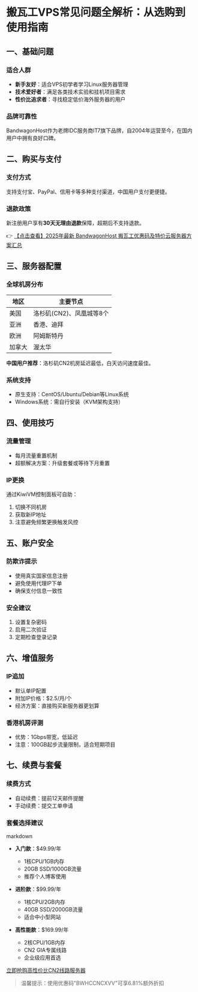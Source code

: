 # 搬瓦工VPS常见问题全解析：从选购到使用指南

## 一、基础问题

### 适合人群
- **新手友好**：适合VPS初学者学习Linux服务器管理
- **技术爱好者**：满足各类技术实验和挂机项目需求
- **性价比追求者**：寻找稳定低价海外服务器的用户

### 品牌可靠性
BandwagonHost作为老牌IDC服务商IT7旗下品牌，自2004年运营至今，在国内用户中拥有良好口碑。

## 二、购买与支付

### 支付方式
支持支付宝、PayPal、信用卡等多种支付渠道，中国用户支付更便捷。

### 退款政策
新注册用户享有**30天无理由退款**保障，超期后不支持退款。

👉 [【点击查看】2025年最新 BandwagonHost 搬瓦工优惠码及特价云服务器方案汇总](https://bit.ly/banwagon)

## 三、服务器配置

### 全球机房分布
| 地区       | 主要节点                 |
|------------|--------------------------|
| 美国       | 洛杉矶(CN2)、凤凰城等8个 |
| 亚洲       | 香港、迪拜               |
| 欧洲       | 阿姆斯特丹               |
| 加拿大     | 渥太华                   |

**中国用户推荐**：洛杉矶CN2机房延迟最低，白天访问速度最佳。

### 系统支持
- 原生支持：CentOS/Ubuntu/Debian等Linux系统
- Windows系统：需自行安装（KVM架构支持）

## 四、使用技巧

### 流量管理
- 每月流量重置机制
- 超额解决方案：升级套餐或等待下月重置

### IP更换
通过KiwiVM控制面板可自助：
1. 切换不同机房
2. 获取新IP地址
3. 注意避免频繁更换触发风控

## 五、账户安全

### 防欺诈提示
- 使用真实国家信息注册
- 避免使用代理IP下单
- 确保支付信息一致性

### 安全建议
1. 设置复杂密码
2. 启用二次验证
3. 定期检查登录记录

## 六、增值服务

### IP追加
- 默认单IP配置
- 附加IP价格：$2.5/月/个
- 经济方案：直接购买新服务器更划算

### 香港机房评测
- 优势：1Gbps带宽，低延迟
- 注意：100GB起步流量限制，适合短期项目

## 七、续费与套餐

### 续费方式
- 自动续费：提前12天邮件提醒
- 手动续费：提交工单申请

### 套餐选择建议
markdown
- **入门款**：$49.99/年
  - 1核CPU/1GB内存
  - 20GB SSD/1000GB流量
  - 推荐个人博客使用

- **进阶款**：$99.99/年  
  - 1核CPU/2GB内存
  - 40GB SSD/2000GB流量
  - 适合中小型网站

- **高性能款**：$169.99/年
  - 2核CPU/1GB内存  
  - CN2 GIA专属线路
  - 企业级应用首选

[立即抢购高性价比CN2线路服务器](https://bit.ly/banwagon)

> 温馨提示：使用优惠码"BWHCCNCXVV"可享6.81%额外折扣
